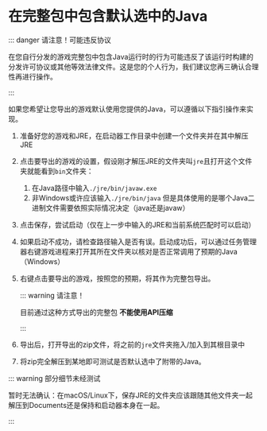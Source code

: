 # 在完整包中包含默认选中的Java

::: danger 请注意！可能违反协议

在您自行分发的游戏完整包中包含Java运行时的行为可能违反了该运行时构建的分发许可协议或其他等效法律文件。这是您的个人行为，我们建议您再三确认合理性再进行操作。

:::

如果您希望让您导出的游戏默认使用您提供的Java，可以遵循以下指引操作来实现。

1. 准备好您的游戏和JRE，在启动器工作目录中创建一个文件夹并在其中解压JRE

2. 点击要导出的游戏的设置，假设刚才解压JRE的文件夹叫`jre`且打开这个文件夹就能看到`bin`文件夹：

   1. 在Java路径中输入`./jre/bin/javaw.exe`
   2. 非Windows或许应该输入`./jre/bin/java` 但是具体使用的是哪个Java二进制文件需要依照实际情况决定（java还是javaw）

3. 点击保存，尝试启动（仅在上一步中输入的JRE和当前系统匹配时可以启动）

4. 如果启动不成功，请检查路径输入是否有误。启动成功后，可以通过任务管理器右键游戏进程来打开其所在文件夹以核对是否正常调用了预期的Java（Windows）

5. 右键点击要导出的游戏，按照您的预期，将其作为完整包导出。

   ::: warning 请注意！

   目前通过这种方式导出的完整包 **不能使用API压缩**

   :::

6. 导出后，打开导出的zip文件，将之前的`jre`文件夹拖入/加入到其根目录中

7. 将zip完全解压到某地即可测试是否默认选中了附带的Java。

::: warning 部分细节未经测试

暂时无法确认：在macOS/Linux下，保存JRE的文件夹应该跟随其他文件夹一起解压到Documents还是保持和启动器本身在一起。

:::